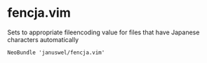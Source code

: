fencja.vim
==========

Sets to appropriate fileencoding value for files that have Japanese characters automatically

```vim
NeoBundle 'januswel/fencja.vim'
```
